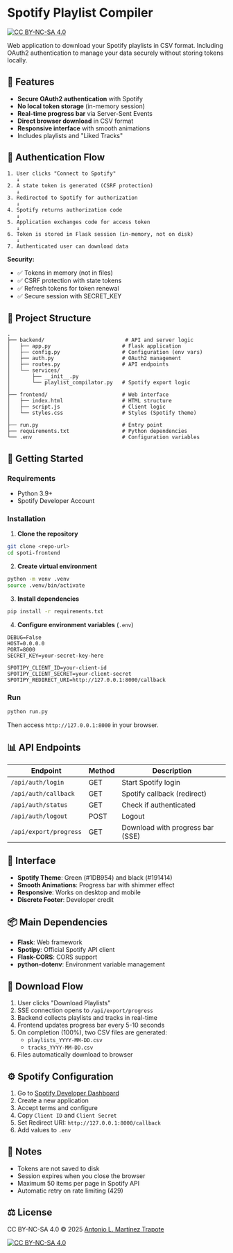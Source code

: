 # Spotify Playlist Compiler
[![CC BY-NC-SA 4.0](https://licensebuttons.net/l/by-nc-sa/4.0/80x15.png)](https://creativecommons.org/licenses/by-nc-sa/4.0/)

Web application to download your Spotify playlists in CSV format. Including OAuth2 authentication to manage your data securely without storing tokens locally.


## 🎯 Features

- **Secure OAuth2 authentication** with Spotify
- **No local token storage** (in-memory session)
- **Real-time progress bar** via Server-Sent Events
- **Direct browser download** in CSV format
- **Responsive interface** with smooth animations
- Includes playlists and "Liked Tracks"

## 🔐 Authentication Flow

```
1. User clicks "Connect to Spotify"
   ↓
2. A state token is generated (CSRF protection)
   ↓
3. Redirected to Spotify for authorization
   ↓
4. Spotify returns authorization code
   ↓
5. Application exchanges code for access token
   ↓
6. Token is stored in Flask session (in-memory, not on disk)
   ↓
7. Authenticated user can download data
```

**Security:**
- ✅ Tokens in memory (not in files)
- ✅ CSRF protection with state tokens
- ✅ Refresh tokens for token renewal
- ✅ Secure session with SECRET_KEY

## 📁 Project Structure

```
.
├── backend/                          # API and server logic
│   ├── app.py                       # Flask application
│   ├── config.py                    # Configuration (env vars)
│   ├── auth.py                      # OAuth2 management
│   ├── routes.py                    # API endpoints
│   └── services/
│       ├── __init__.py
│       └── playlist_compilator.py   # Spotify export logic
│
├── frontend/                        # Web interface
│   ├── index.html                   # HTML structure
│   ├── script.js                    # Client logic
│   └── styles.css                   # Styles (Spotify theme)
│
├── run.py                           # Entry point
├── requirements.txt                 # Python dependencies
└── .env                             # Configuration variables
```

## 🚀 Getting Started

### Requirements
- Python 3.9+
- Spotify Developer Account

### Installation

1. **Clone the repository**
```bash
git clone <repo-url>
cd spoti-frontend
```

2. **Create virtual environment**
```bash
python -m venv .venv
source .venv/bin/activate
```

3. **Install dependencies**
```bash
pip install -r requirements.txt
```

4. **Configure environment variables** (`.env`)
```env
DEBUG=False
HOST=0.0.0.0
PORT=8000
SECRET_KEY=your-secret-key-here

SPOTIPY_CLIENT_ID=your-client-id
SPOTIPY_CLIENT_SECRET=your-client-secret
SPOTIPY_REDIRECT_URI=http://127.0.0.1:8000/callback
```

### Run

```bash
python run.py
```

Then access `http://127.0.0.1:8000` in your browser.

## 📊 API Endpoints

| Endpoint | Method | Description |
|----------|--------|-------------|
| `/api/auth/login` | GET | Start Spotify login |
| `/api/auth/callback` | GET | Spotify callback (redirect) |
| `/api/auth/status` | GET | Check if authenticated |
| `/api/auth/logout` | POST | Logout |
| `/api/export/progress` | GET | Download with progress bar (SSE) |

## 🎨 Interface

- **Spotify Theme**: Green (#1DB954) and black (#191414)
- **Smooth Animations**: Progress bar with shimmer effect
- **Responsive**: Works on desktop and mobile
- **Discrete Footer**: Developer credit

## 📦 Main Dependencies

- **Flask**: Web framework
- **Spotipy**: Official Spotify API client
- **Flask-CORS**: CORS support
- **python-dotenv**: Environment variable management

## 🔄 Download Flow

1. User clicks "Download Playlists"
2. SSE connection opens to `/api/export/progress`
3. Backend collects playlists and tracks in real-time
4. Frontend updates progress bar every 5-10 seconds
5. On completion (100%), two CSV files are generated:
   - `playlists_YYYY-MM-DD.csv`
   - `tracks_YYYY-MM-DD.csv`
6. Files automatically download to browser

## ⚙️ Spotify Configuration

1. Go to [Spotify Developer Dashboard](https://developer.spotify.com/dashboard)
2. Create a new application
3. Accept terms and configure
4. Copy `Client ID` and `Client Secret`
5. Set Redirect URI: `http://127.0.0.1:8000/callback`
6. Add values to `.env`

## 📝 Notes

- Tokens are not saved to disk
- Session expires when you close the browser
- Maximum 50 items per page in Spotify API
- Automatic retry on rate limiting (429)


## ⚖️ License

CC BY-NC-SA 4.0 &copy; 2025 [Antonio L. Martínez Trapote](https://github.com/antoniotrapote) 

[![CC BY-NC-SA 4.0](https://licensebuttons.net/l/by-nc-sa/4.0/80x15.png)](https://creativecommons.org/licenses/by-nc-sa/4.0/)
